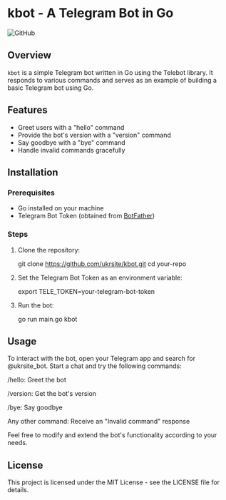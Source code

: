 # kbot - A Telegram Bot in Go

![GitHub](https://img.shields.io/github/license/ukrsite/kbot)

## Overview

`kbot` is a simple Telegram bot written in Go using the Telebot library. It responds to various commands and serves as an example of building a basic Telegram bot using Go.

## Features

- Greet users with a "hello" command
- Provide the bot's version with a "version" command
- Say goodbye with a "bye" command
- Handle invalid commands gracefully

## Installation

### Prerequisites

- Go installed on your machine
- Telegram Bot Token (obtained from [BotFather](https://t.me/botfather))

### Steps

1. Clone the repository:

   git clone https://github.com/ukrsite/kbot.git
   cd your-repo

2. Set the Telegram Bot Token as an environment variable:

    export TELE_TOKEN=your-telegram-bot-token

3. Run the bot:

    go run main.go kbot

## Usage

To interact with the bot, open your Telegram app and search for @ukrsite_bot. Start a chat and try the following commands:

/hello: Greet the bot

/version: Get the bot's version

/bye: Say goodbye

Any other command: Receive an "Invalid command" response

Feel free to modify and extend the bot's functionality according to your needs.

## License

This project is licensed under the MIT License - see the LICENSE file for details.
